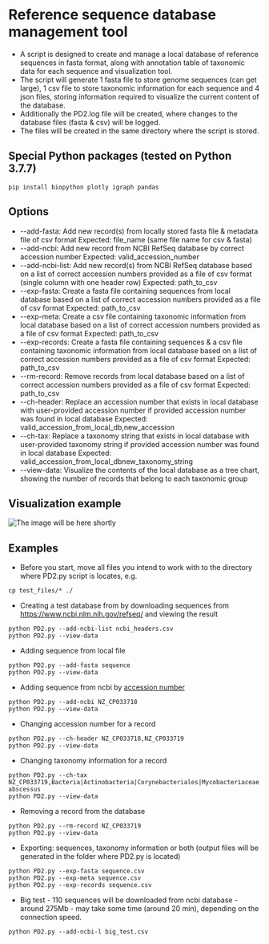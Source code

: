 # Reference sequence database management tool
- A script is designed to create and manage a local database of reference sequences in fasta format, along with annotation table of taxonomic data for each sequence and visualization tool.
- The script will generate 1 fasta file to store genome sequences (can get large), 1 csv file to store taxonomic information for each sequence and 4 json files, storing information required to visualize the current content of the database.
- Additionally the PD2.log file will be created, where changes to the database files (fasta & csv) will be logged.
- The files will be created in the same directory where the script is stored.
## Special Python packages (tested on Python 3.7.7)
```
pip install biopython plotly igraph pandas
```
## Options
- --add-fasta: Add new record(s) from locally stored fasta file & metadata file of csv format Expected: file_name (same file name for csv & fasta)
- --add-ncbi: Add new record from NCBI RefSeq database by correct accession number Expected: valid_accession_number
- --add-ncbi-list: Add new record(s) from NCBI RefSeq database based on a list of correct accession numbers provided as a file of csv format (single column with one header row) Expected: path_to_csv
- --exp-fasta: Create a fasta file containing sequences from local database based on a list of correct accession numbers provided as a file of csv format Expected: path_to_csv
- --exp-meta: Create a csv file containing taxonomic information from local database based on a list of correct accession numbers provided as a file of csv format Expected: path_to_csv
- --exp-records: Create a fasta file containing sequences & a csv file containing taxonomic information from local database based on a list of correct accession numbers provided as a file of csv format Expected: path_to_csv
- --rm-record: Remove records from local database based on a list of correct accession numbers provided as a file of csv format Expected: path_to_csv
- --ch-header: Replace an accession number that exists in local database with user-provided accession number if provided accession number was found in local database Expected: valid_accession_from_local_db,new_accession
- --ch-tax: Replace a taxonomy string that exists in local database with user-provided taxonomy string if provided accession number was found in local database Expected: valid_accession_from_local_dbnew_taxonomy_string
- --view-data: Visualize the contents of the local database as a tree chart, showing the number of records that belong to each taxonomic group
## Visualization example
![The image will be here shortly](https://github.com/omegatro/UNPG/blob/datz5032_final/newplot.jpg?raw=true)

## Examples
- Before you start, move all files you intend to work with to the directory where PD2.py script is locates, e.g.
```
cp test_files/* ./
```
- Creating a test database from by downloading sequences 
from https://www.ncbi.nlm.nih.gov/refseq/ and viewing the result
```
python PD2.py --add-ncbi-list ncbi_headers.csv
python PD2.py --view-data
```
- Adding sequence from local file
```
python PD2.py --add-fasta sequence
python PD2.py --view-data
```
- Adding sequence from ncbi by [accession number](https://www.ncbi.nlm.nih.gov/genbank/samplerecord/#:~:text=An%20accession%20number%20applies%20to,the%20type%20of%20sequence%20record.)
```
python PD2.py --add-ncbi NZ_CP033718
python PD2.py --view-data
```
- Changing accession number for a record
```
python PD2.py --ch-header NZ_CP033718,NZ_CP033719
python PD2.py --view-data
```
- Changing taxonomy information for a record
```
python PD2.py --ch-tax NZ_CP033719,Bacteria|Actinobacteria|Corynebacteriales|Mycobacteriaceae|Mycobacteroides|Mycobacteroides abscessus
python PD2.py --view-data
```
- Removing a record from the database
```
python PD2.py --rm-record NZ_CP033719
python PD2.py --view-data
```
- Exporting: sequences, taxonomy information or both (output files will be generated in the folder where PD2.py is located)
```
python PD2.py --exp-fasta sequence.csv
python PD2.py --exp-meta sequence.csv
python PD2.py --exp-records sequence.csv
```
- Big test - 110 sequences will be downloaded from ncbi database - around 275Mb - may take some time (around 20 min), depending on the connection speed.
```
python PD2.py --add-ncbi-l big_test.csv
```
